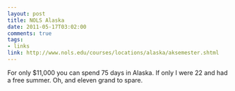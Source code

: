 ```yaml
--- 
layout: post
title: NOLS Alaska
date: 2011-05-17T03:02:00
comments: true
tags:
- links
link: http://www.nols.edu/courses/locations/alaska/aksemester.shtml
---
```

For only $11,000 you can spend 75 days in Alaska. If only I were 22 and had a free summer. Oh, and eleven grand to spare.
